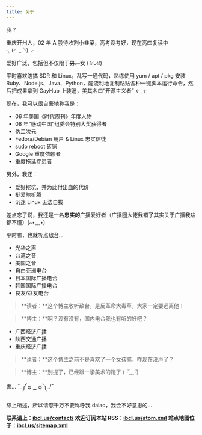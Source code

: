 ```yaml
---
title: 关于
---
```

我？

重庆开州人，02 年 A 股待收割小韭菜，高考没考好，现在高四复读中 ╮(╯_╰)╭

爱好广泛，包括但不仅限于~~男、~~女 ( ꈍᴗꈍ)

平时喜欢瞎搞 SDR 和 Linux，乱写一通代码，熟练使用 yum / apt / pkg 安装 Ruby、Node.js、Java、Python，能流利地复制粘贴各种一键脚本运行命令，然后把成果拿到 GayHub 上装逼，美其名曰“开源主义者” ←_←

现在，我可以很自豪地称我是：

 - 06 年美国[《时代周刊》年度人物](https://en.wikipedia.org/wiki/You_%28Time_Person_of_the_Year%29)
 - 08 年“感动中国”组委会特别大奖获得者
 - 伪二次元
 - Fedora/Debian 用户 & Linux 忠实信徒
 - sudo reboot 砖家
 - Google 重度依赖者
 - 重度拖延症患者

另外，我还：

 - 爱好挖坑，并为此付出血的代价
 - 挺爱瞎折腾
 - 沉迷 Linux 无法自拔

差点忘了说，~~我还是一名**忠实的**广播爱好者~~（广播圈大佬我错了其实关于广播我啥都不懂）(๑•﹏•)

平时嘛，也就听点敌台...

 - 光华之声
 - 台湾之音
 - 美国之音
 - 自由亚洲电台
 - 日本国际广播电台
 - 韩国国际广播电台
 - 良友/益友电台

> **读者：**这个博主收听敌台，是反革命大毒草，大家一定要远离他！

> **博主：**啊？没有没有，国内电台我也有听的好吧？

 - 广西经济广播
 - 陕西交通广播
 - 重庆经济广播

 > **读者：**这个博主之前不是喜欢了一个女孩嘛，咋现在没声了？

 > **博主：**别提了，已经跟一学美术的跑了 ( ･ั﹏･ั)

害... ¯\_༼ ಥ ‿ ಥ ༽_/¯

综上所述，所以请您千万不要称呼我 dalao，我会不好意思的...

**联系请上：[ibcl.us/contact/](https://ibcl.us/contact/)**
**欢迎订阅本站 RSS：[ibcl.us/atom.xml](https://ibcl.us/atom.xml)**
**站点地图位于：[ibcl.us/sitemap.xml](https://ibcl.us/sitemap.xml)**
